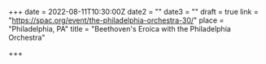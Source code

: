 +++
date = 2022-08-11T10:30:00Z
date2 = ""
date3 = ""
draft = true
link = "https://spac.org/event/the-philadelphia-orchestra-30/"
place = "Philadelphia, PA"
title = "Beethoven's Eroica with the Philadelphia Orchestra"

+++

